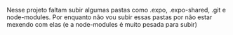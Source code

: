 Nesse projeto faltam subir algumas pastas como .expo, .expo-shared, .git e node-modules.
Por enquanto não vou subir essas pastas por não estar mexendo com elas (e a node-modules é muito pesada para subir)
